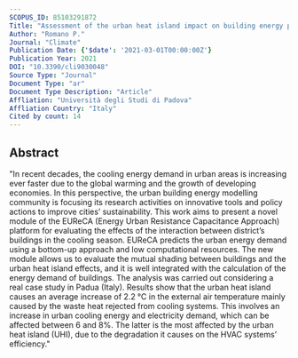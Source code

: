 ```yaml
---
SCOPUS_ID: 85103291872
Title: "Assessment of the urban heat island impact on building energy performance at district level with the EUReCA platform"
Author: "Romano P."
Journal: "Climate"
Publication Date: {'$date': '2021-03-01T00:00:00Z'}
Publication Year: 2021
DOI: "10.3390/cli9030048"
Source Type: "Journal"
Document Type: "ar"
Document Type Description: "Article"
Affliation: "Università degli Studi di Padova"
Affliation Country: "Italy"
Cited by count: 14
---
```


## Abstract
"In recent decades, the cooling energy demand in urban areas is increasing ever faster due to the global warming and the growth of developing economies. In this perspective, the urban building energy modelling community is focusing its research activities on innovative tools and policy actions to improve cities’ sustainability. This work aims to present a novel module of the EUReCA (Energy Urban Resistance Capacitance Approach) platform for evaluating the effects of the interaction between district’s buildings in the cooling season. EUReCA predicts the urban energy demand using a bottom-up approach and low computational resources. The new module allows us to evaluate the mutual shading between buildings and the urban heat island effects, and it is well integrated with the calculation of the energy demand of buildings. The analysis was carried out considering a real case study in Padua (Italy). Results show that the urban heat island causes an average increase of 2.2 °C in the external air temperature mainly caused by the waste heat rejected from cooling systems. This involves an increase in urban cooling energy and electricity demand, which can be affected between 6 and 8%. The latter is the most affected by the urban heat island (UHI), due to the degradation it causes on the HVAC systems’ efficiency."
